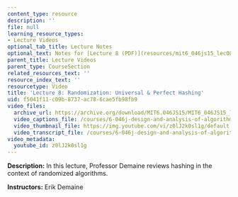 ```yaml
---
content_type: resource
description: ''
file: null
learning_resource_types:
- Lecture Videos
optional_tab_title: Lecture Notes
optional_text: Notes for [Lecture 8 (PDF)](resources/mit6_046js15_lec08) are available.
parent_title: Lecture Videos
parent_type: CourseSection
related_resources_text: ''
resource_index_text: ''
resourcetype: Video
title: 'Lecture 8: Randomization: Universal & Perfect Hashing'
uid: f5041f11-c09b-8737-ac78-6cae5fb98fb9
video_files:
  archive_url: https://archive.org/download/MIT6.046JS15/MIT6_046JS15_lec08_300k.mp4
  video_captions_file: /courses/6-046j-design-and-analysis-of-algorithms-spring-2015/d36b4c4c9a995e8fab18e4aacc3e0e10_z0lJ2k0sl1g.vtt
  video_thumbnail_file: https://img.youtube.com/vi/z0lJ2k0sl1g/default.jpg
  video_transcript_file: /courses/6-046j-design-and-analysis-of-algorithms-spring-2015/2bdf2d018dd29ed93f84c300b2c95e25_z0lJ2k0sl1g.pdf
video_metadata:
  youtube_id: z0lJ2k0sl1g
---
```


**Description:** In this lecture, Professor Demaine reviews hashing in the context of randomized algorithms.

**Instructors:** Erik Demaine